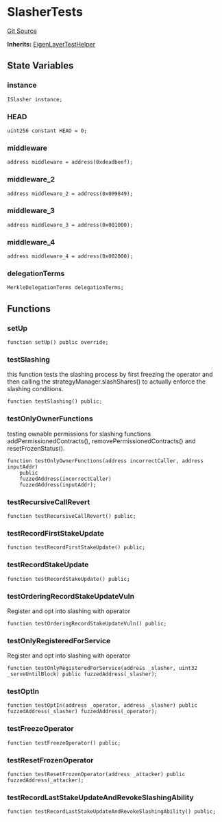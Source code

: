 # SlasherTests
[Git Source](https://github.com/bowenli86/eigenlayer-contracts/blob/0800603ae0e71de6487dd628cace5380fa364f74/src/test/Slasher.t.sol)

**Inherits:**
[EigenLayerTestHelper](/src/test/EigenLayerTestHelper.t.sol/contract.EigenLayerTestHelper.md)


## State Variables
### instance

```solidity
ISlasher instance;
```


### HEAD

```solidity
uint256 constant HEAD = 0;
```


### middleware

```solidity
address middleware = address(0xdeadbeef);
```


### middleware_2

```solidity
address middleware_2 = address(0x009849);
```


### middleware_3

```solidity
address middleware_3 = address(0x001000);
```


### middleware_4

```solidity
address middleware_4 = address(0x002000);
```


### delegationTerms

```solidity
MerkleDelegationTerms delegationTerms;
```


## Functions
### setUp


```solidity
function setUp() public override;
```

### testSlashing

this function tests the slashing process by first freezing
the operator and then calling the strategyManager.slashShares()
to actually enforce the slashing conditions.


```solidity
function testSlashing() public;
```

### testOnlyOwnerFunctions

testing ownable permissions for slashing functions
addPermissionedContracts(), removePermissionedContracts()
and resetFrozenStatus().


```solidity
function testOnlyOwnerFunctions(address incorrectCaller, address inputAddr)
    public
    fuzzedAddress(incorrectCaller)
    fuzzedAddress(inputAddr);
```

### testRecursiveCallRevert


```solidity
function testRecursiveCallRevert() public;
```

### testRecordFirstStakeUpdate


```solidity
function testRecordFirstStakeUpdate() public;
```

### testRecordStakeUpdate


```solidity
function testRecordStakeUpdate() public;
```

### testOrderingRecordStakeUpdateVuln

Register and opt into slashing with operator


```solidity
function testOrderingRecordStakeUpdateVuln() public;
```

### testOnlyRegisteredForService

Register and opt into slashing with operator


```solidity
function testOnlyRegisteredForService(address _slasher, uint32 _serveUntilBlock) public fuzzedAddress(_slasher);
```

### testOptIn


```solidity
function testOptIn(address _operator, address _slasher) public fuzzedAddress(_slasher) fuzzedAddress(_operator);
```

### testFreezeOperator


```solidity
function testFreezeOperator() public;
```

### testResetFrozenOperator


```solidity
function testResetFrozenOperator(address _attacker) public fuzzedAddress(_attacker);
```

### testRecordLastStakeUpdateAndRevokeSlashingAbility


```solidity
function testRecordLastStakeUpdateAndRevokeSlashingAbility() public;
```

